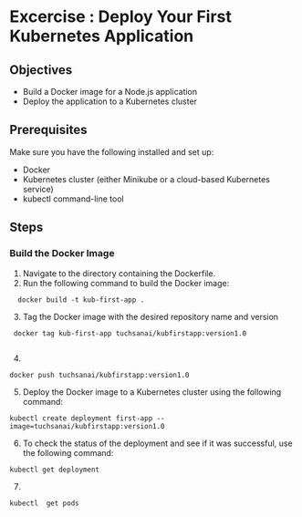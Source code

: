# Excercise : Deploy Your First Kubernetes Application

## Objectives

- Build a Docker image for a Node.js application
- Deploy the application to a Kubernetes cluster

## Prerequisites

Make sure you have the following installed and set up:

- Docker
- Kubernetes cluster (either Minikube or a cloud-based Kubernetes service)
- kubectl command-line tool

## Steps

### Build the Docker Image

1. Navigate to the directory containing the Dockerfile.
2. Run the following command to build the Docker image:

```
  docker build -t kub-first-app .  
```

3. Tag the Docker image with the desired repository name and version
```
 docker tag kub-first-app tuchsanai/kubfirstapp:version1.0


```

4.
```
docker push tuchsanai/kubfirstapp:version1.0
```


5. Deploy the Docker image to a Kubernetes cluster using the following command:

```
kubectl create deployment first-app --image=tuchsanai/kubfirstapp:version1.0
```

6. To check the status of the deployment and see if it was successful, use the following command:

```
kubectl get deployment
```

7. 

```
kubectl  get pods
```